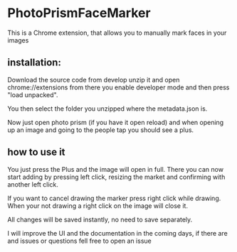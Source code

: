# PhotoPrismFaceMarker

This is a Chrome extension, that allows you to manually mark faces in your images

## installation:
Download the source code from develop unzip it and open chrome://extensions from there you enable developer mode and then press "load unpacked".

You then select the folder you unzipped where the metadata.json is.

Now just open photo prism (if you have it open reload) and when opening up an image and going to the people tap you should see a plus.



## how to use it


You just press the Plus and the image will open in full. There you can now start adding by pressing left click, resizing the market and confirming with another left click.

If you want to cancel drawing the marker press right click while drawing. When your not drawing a right click on the image will close it.

All changes will be saved instantly, no need to save separately.


I will improve the UI and the documentation in the coming days, if there are and issues or questions fell free to open an issue 

